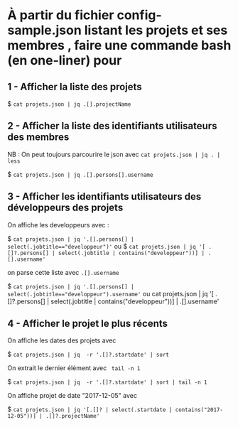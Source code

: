 

# À partir du fichier config-sample.json listant les projets et ses membres , faire une commande bash (en one-liner) pour

## 1 - Afficher la liste des projets 

   $ `cat projets.json | jq .[].projectName`

## 2 - Afficher la liste des identifiants utilisateurs des membres 

NB : On peut toujours parcourire le json avec `cat projets.json | jq . | less`

   $ `cat projets.json | jq .[].persons[].username`

## 3 - Afficher les identifiants utilisateurs des développeurs des projets

  On affiche les developpeurs avec :
  
   $ `cat projets.json | jq '.[].persons[] | select(.jobtitle=="developpeur")'`
   ou
   $ `cat projets.json | jq '[ .[]?.persons[] | select(.jobtitle | contains("developpeur"))] | .[].username'`

  on parse cette liste avec `.[].username`

   $ `cat projets.json | jq '.[].persons[] | select(.jobtitle=="developpeur").username'`
   ou
   cat projets.json | jq '[ .[]?.persons[] | select(.jobtitle | contains("developpeur"))] | .[].username'

## 4 - Afficher le projet le plus récents

  On affiche les dates des projets avec 

   $ `cat projets.json | jq  -r '.[]?.startdate' | sort`
   
  On extrait le dernier élément avec ` tail -n 1`
  
   $ `cat projets.json | jq  -r '.[]?.startdate' | sort | tail -n 1`

  On affiche projet de date "2017-12-05" avec 
  
   $ `cat projets.json | jq '[.[]? | select(.startdate | contains("2017-12-05"))] | .[]?.projectName'`
